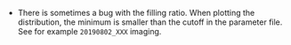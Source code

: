 * There is sometimes a bug with the filling ratio. When plotting the distribution, the minimum is smaller than the cutoff in the parameter file. See for example `20190802_XXX` imaging.
